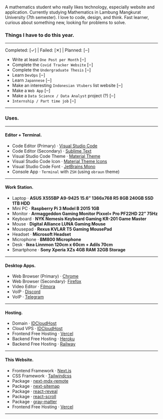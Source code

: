 A mathematics student who really likes technology, especially website and application. Currently studying Mathematics in Lambung Mangkurat University (7th semester). I love to code, design, and think. Fast learner, curious about something new, looking for problems to solve.

### Things I have to do this year.

---

Completed: [✓] | Failed: [✕] | Planned: [‒]

- Write at least `One Post per Month` [‒]
- Complete the `Covid Tracker Website` [‒]
- Complete the `Undergraduate Thesis` [‒]
- Learn `DevOps` [‒]
- Learn `Japannese` [‒]
- Make an interesting `Indonesian Vtubers` list website [‒]
- Make a `Web App` [‒]
- Make a `Data Science / Data Analyst` project (?) [‒]
- `Internship / Part time job` [‒]

---

### Uses.

---

#### Editor + Terminal.

- Code Editor (Primary) · [Visual Studio Code](https://code.visualstudio.com/)
- Code Editor (Secondary) · [Sublime Text](https://www.sublimetext.com/)
- Visual Studio Code Theme · [Material Theme](https://marketplace.visualstudio.com/items?itemName=Equinusocio.vsc-material-theme)
- Visual Studio Code Icon · [Material Theme Icons](https://marketplace.visualstudio.com/items?itemName=Equinusocio.vsc-material-theme-icons)
- Visual Studio Code Font · [JetBrains Mono](https://www.jetbrains.com/lp/mono/)
- Console App · `Terminal` with `ZSH` (using `obraun` theme)

---

#### Work Station.

- Laptop · **ASUS X555BP A9-9425 15.6” 1366x768 R5 8GB 240GB SSD 1TB HDD**
- Mini PC · **Raspberry Pi 3 Model B 2015 1GB**
- Monitor · **Armaggeddon Gaming Monitor Pixxel+ Pro PF22HD 22” 75Hz**
- Keyboard · **NYK Nemesis Keyboard Gaming KR-201 Game Master**
- Mouse · **Digital Alliance LUNA Gaming Mouse**
- Mousepad · **Rexus KVLAR T5 Gaming MousePad**
- Headset · **Microsoft Headset**
- Microphone · **BM800 Microphone**
- Desk · **Ikea Linnmon 120cm x 60cm + Adils 70cm**
- Smartphone · **Sony Xperia XZs 4GB RAM 32GB Storage**

---

#### Desktop Apps.

- Web Browser (Primary) · [Chrome](https://www.google.com/chrome/)
- Web Browser (Secondary)· [Firefox](https://www.mozilla.org/en-US/firefox/new/)
- Video Editor · [Filmora](https://filmora.wondershare.com/)
- VoIP · [Discord](https://discord.com/)
- VoIP · [Telegram](https://telegram.org/)

---

#### Hosting.

- Domain · [IDCloudHost](https://idcloudhost.com/)
- Cloud VPS · [IDCloudHost](https://console.idcloudhost.com/)
- Frontend Free Hosting · [Vercel](https://vercel.com/)
- Backend Free Hosting · [Heroku](https://www.heroku.com/)
- Backend Free Hosting · [Railway](https://railway.app/)

---

#### This Website.

- Frontend Framework · [Next.js](https://nextjs.org/)
- CSS Framework · [Tailwindcss](https://tailwindcss.com/)
- Package · [next-mdx-remote](https://www.npmjs.com/package/next-mdx-remote)
- Package · [next-sitemap](https://www.npmjs.com/package/next-sitemap)
- Package · [react-reveal](https://www.npmjs.com/package/react-reveal)
- Package · [react-scroll](https://www.npmjs.com/package/react-scroll)
- Package · [gray-matter](https://www.npmjs.com/package/gray-matter)
- Frontend Free Hosting · [Vercel](https://vercel.com/)

---
